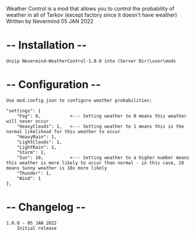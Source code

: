 Weather Control is a mod that allows you to control the probability of weather in all of Tarkov (except factory since it doesn't have weather)
Written by Nevermind 05 JAN 2022

# -- Installation --
    Unzip Nevermind-WeatherControl-1.0.0 into (Server Dir)\user\mods

# -- Configuration --
    Use mod.config.json to configure weather probabilities:

    "settings": {
        "Fog": 0,           <--- Setting weather to 0 means this weather will never occur
        "HeavyClouds": 1,   <--- Setting weather to 1 means this is the normal likelihood for this weather to occur
        "HeavyRain": 1,
        "LightClouds": 1,
        "LightRain": 1,
        "Storm": 1,
        "Sun": 10,          <--- Setting weather to a higher number means this weather is more likely to occur than normal - in this case, 10 means Sunny weather is 10x more likely
        "Thunder": 1,
        "Wind": 1
    },

# -- Changelog --
    1.0.0 - 05 JAN 2022
        Initial release